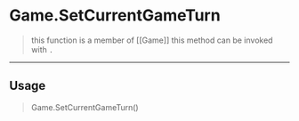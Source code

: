 # Game.SetCurrentGameTurn
> this function is a member of [[Game]]
> this method can be invoked with `.`
-----
## Usage
> Game.SetCurrentGameTurn()
